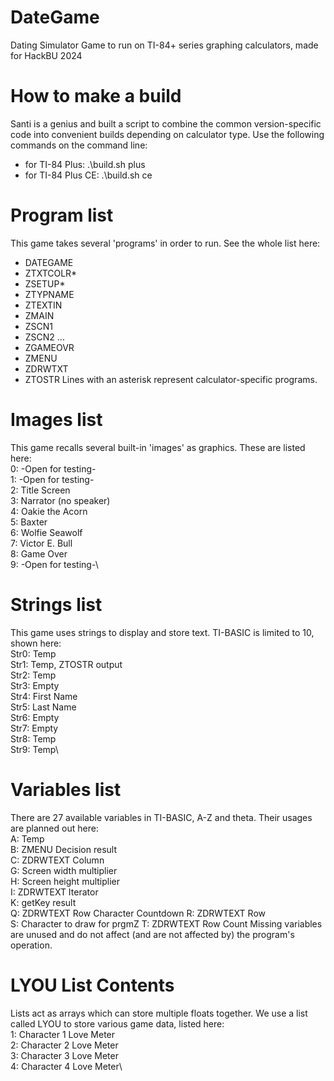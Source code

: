 # DateGame
Dating Simulator Game to run on TI-84+ series graphing calculators, made for HackBU 2024

# How to make a build
Santi is a genius and built a script to combine the common version-specific code into convenient builds depending on calculator type. Use the following commands on the command line: 
* for TI-84 Plus: .\build.sh plus
* for TI-84 Plus CE: .\build.sh ce

# Program list
This game takes several 'programs' in order to run. See the whole list here:
* DATEGAME
* ZTXTCOLR*
* ZSETUP*
* ZTYPNAME
* ZTEXTIN
* ZMAIN
* ZSCN1
* ZSCN2
...
* ZGAMEOVR
* ZMENU
* ZDRWTXT
* ZTOSTR
Lines with an asterisk represent calculator-specific programs. 

# Images list
This game recalls several built-in 'images' as graphics. These are listed here:\
0: -Open for testing-\
1: -Open for testing-\
2: Title Screen\
3: Narrator (no speaker)\
4: Oakie the Acorn\
5: Baxter\
6: Wolfie Seawolf\
7: Victor E. Bull\
8: Game Over\
9: -Open for testing-\

# Strings list
This game uses strings to display and store text. TI-BASIC is limited to 10, shown here:\
Str0: Temp\
Str1: Temp, ZTOSTR output\
Str2: Temp\
Str3: Empty\
Str4: First Name\
Str5: Last Name\
Str6: Empty\
Str7: Empty\
Str8: Temp\
Str9: Temp\

# Variables list
There are 27 available variables in TI-BASIC, A-Z and theta. Their usages are planned out here:\
A: Temp\
B: ZMENU Decision result\
C: ZDRWTEXT Column\
G: Screen width multiplier\
H: Screen height multiplier\
I: ZDRWTEXT Iterator\
K: getKey result\
Q: ZDRWTEXT Row Character Countdown 
R: ZDRWTEXT Row\
S: Character to draw for prgmZ
T: ZDRWTEXT Row Count
Missing variables are unused and do not affect (and are not affected by) the program's operation.

# LYOU List Contents
Lists act as arrays which can store multiple floats together. We use a list called LYOU to store various game data, listed here:\
1: Character 1 Love Meter\
2: Character 2 Love Meter\
3: Character 3 Love Meter\
4: Character 4 Love Meter\
